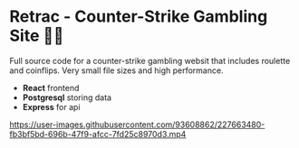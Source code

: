 # Retrac - Counter-Strike Gambling Site 🤹‍♂️
Full source code for a counter-strike gambling websit that includes roulette and coinflips. Very small file sizes and high performance.
- **React** frontend
- **Postgresql** storing data
- **Express** for api

https://user-images.githubusercontent.com/93608862/227663480-fb3bf5bd-696b-47f9-afcc-7fd25c8970d3.mp4
